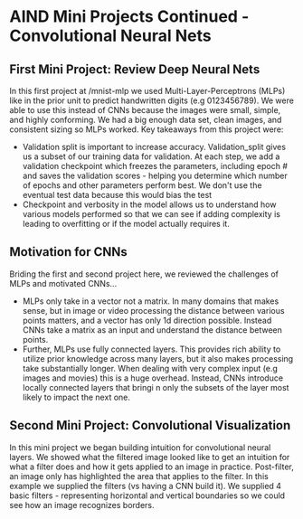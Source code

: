 # AIND Mini Projects Continued - Convolutional Neural Nets

## First Mini Project: Review Deep Neural Nets
In this first project at /mnist-mlp we used Multi-Layer-Perceptrons (MLPs) like in the prior unit to predict handwritten digits (e.g 0123456789). We were able to use this instead of CNNs because the images were small, simple, and highly conforming. We had a big enough data set, clean images, and consistent sizing so MLPs worked. Key takeaways from this project were:
* Validation split is important to increase accuracy. Validation_split gives us a subset of our training data for validation. At each step, we add a validation checkpoint which freezes the parameters, including epoch # and saves the validation scores - helping you determine which number of epochs and other parameters perform best. We don't use the eventual test data because this would bias the test
* Checkpoint and verbosity in the model allows us to understand how various models performed so that we can see if adding complexity is leading to overfitting or if the model actually requires it.

## Motivation for CNNs
Briding the first and second project here, we reviewed the challenges of MLPs and motivated CNNs...
* MLPs only take in a vector not a matrix. In many domains that makes sense, but in image or video processing the distance between various points matters, and a vector has only 1d direction possible. Instead CNNs take a matrix as an input and understand the distance between points.
* Further, MLPs use fully connected layers. This provides rich ability to utilize prior knowledge across many layers, but it also makes processing take substantially longer. When dealing with very complex input (e.g images and movies) this is a huge overhead. Instead, CNNs introduce locally connected layers that bringi n only the subsets of the layer most likely to impact the next one.


## Second Mini Project: Convolutional Visualization
In this mini project we began building intuition for convolutional neural layers. We showed what the filtered image looked like to get an intuition for what a filter does and how it gets applied to an image in practice. Post-filter, an image only has highlighted the area that applies to the filter. In this example we supplied the filters (vs having a CNN build it). We supplied 4 basic filters - representing horizontal and vertical boundaries so we could see how an image recognizes borders.
